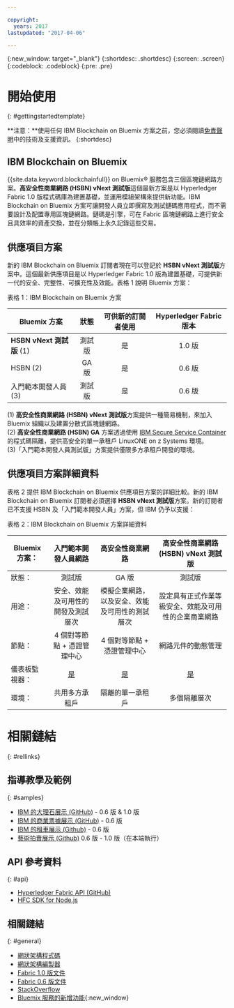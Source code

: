 ```yaml
---

copyright:
  years: 2017
lastupdated: "2017-04-06"

---
```


{:new_window: target="_blank"}
{:shortdesc: .shortdesc}
{:screen: .screen}
{:codeblock: .codeblock}
{:pre: .pre}

# 開始使用
{: #gettingstartedtemplate}

**注意：**使用任何 IBM Blockchain on Bluemix 方案之前，您必須閱讀[免責聲明](needtoknow.html)中的技術及支援資訊。
{:shortdesc}

## IBM Blockchain on Bluemix

{{site.data.keyword.blockchainfull}} on Bluemix&reg; 服務包含三個區塊鏈網路方案。**高安全性商業網路 (HSBN) vNext 測試版**這個最新方案是以 Hyperledger Fabric 1.0 版程式碼庫為建置基礎，並運用模組架構來提供新功能。IBM Blockchain on Bluemix 方案可讓開發人員立即撰寫及測試鏈碼應用程式，而不需要設計及配置專用區塊鏈網路。鏈碼是引擎，可在 Fabric 區塊鏈網路上進行安全且具效率的資產交換，並在分類帳上永久記錄這些交易。

## 供應項目方案

新的 IBM Blockchain on Bluemix 訂閱者現在可以登記於 **HSBN vNext 測試版**方案中。這個最新供應項目是以 Hyperledger Fabric 1.0 版為建置基礎，可提供新一代的安全、完整性、可擴充性及效能。表格 1 說明 Bluemix 方案：

表格 1：IBM Blockchain on Bluemix 方案  

| Bluemix 方案      | 狀態       | 可供新的訂閱者使用  | Hyperledger Fabric 版本
| ------------------------- |:--------------------------:|:-----:|:-----:|
| **HSBN vNext 測試版** (1)   | 測試版     | 是 |  1.0 版 |
| HSBN (2) |  GA 版 |  是 |  0.6 版 |
| 入門範本開發人員 (3)    | 測試版     | 是 | 0.6 版 |

(1) **高安全性商業網路 (HSBN) vNext 測試版**方案提供一種簡易機制，來加入 Bluemix 組織以及建置分散式區塊鏈網路。  
(2) **高安全性商業網路 (HSBN) GA** 方案透過使用 [IBM Secure Service Container](etn_ssc.html) 的程式碼隔離，提供高安全的單一承租戶 LinuxONE on z Systems 環境。  
(3)「入門範本開發人員測試版」方案提供僅限多方承租戶開發的環境。  

## 供應項目方案詳細資料

表格 2 提供 IBM Blockchain on Bluemix 供應項目方案的詳細比較。新的 IBM Blockchain on Bluemix 訂閱者必須選擇 **HSBN vNext 測試版**方案。新的訂閱者已不支援 HSBN 及「入門範本開發人員」方案，但 IBM 仍予以支援：

表格 2：IBM Blockchain on Bluemix 方案詳細資料  

| Bluemix 方案：      | 入門範本開發人員網路       | 高安全性商業網路       | 高安全性商業網路 (HSBN) vNext 測試版
| ------------------------- |:--------------------------:|:-----:|:-----:|
| 狀態：    | 測試版     | GA 版 | 測試版 |
| 用途：  |  安全、效能及可用性的開發及測試層次 |  模擬企業網路，以及安全、效能及可用性的測試層次 |  設定具有正式作業等級安全、效能及可用性的企業商業網路 |
| 節點：    | 4 個對等節點 + 憑證管理中心     | 4 個對等節點 + 憑證管理中心 | 網路元件的動態管理 |
| 儀表板監視器： | [是](ibmblockchainmonitor.html) | [是](ibmblockchainmonitor.html) | [是](v10_dashboard.html) |
| 環境：     | 共用多方承租戶 | 隔離的單一承租戶 | 多個隔離層次 |

# 相關鏈結
{: #rellinks}
## 指導教學及範例
{: #samples}
* [IBM 的大理石展示 (GitHub)](https://github.com/IBM-Blockchain/marbles) - 0.6 版 & 1.0 版
* [IBM 的商業票據展示 (GitHub)](https://github.com/IBM-Blockchain/cp-web#readme) - 0.6 版
* [IBM 的租車展示 (Github)](https://github.com/IBM-Blockchain/car-lease-demo/blob/master/README.md) - 0.6 版
* [藝術拍賣展示 (Github)](https://github.com/ITPeople-Blockchain/auction) 0.6 版 - 1.0 版（在本端執行）

## API 參考資料
{: #api}
* [Hyperledger Fabric API (GitHub)](https://github.com/hyperledger/fabric/tree/v0.6/docs/API)
* [HFC SDK for Node.js](https://github.com/hyperledger/fabric/tree/v0.6/sdk/node)

## 相關鏈結
{: #general}
* [網狀架構程式碼](https://github.com/hyperledger/fabric)
* [網狀架構編製器](https://fabric-composer.github.io/)
* [Fabric 1.0 版文件](http://hyperledger-fabric.readthedocs.io/en/latest/)
* [Fabric 0.6 版文件](https://github.com/hyperledger/fabric/tree/v0.6/docs)
* [StackOverflow](http://stackoverflow.com/questions/tagged/hyperledger)
* [Bluemix 服務的新增功能](http://www.ng.bluemix.net/docs/whatsnew/index.html#services_category){:new_window}


<!--
[Bluemix Pricing Sheet](https://console.ng.bluemix.net/pricing/)
[IBM Bluemix Prerequisites](https://developer.ibm.com/bluemix/support/#prereqs) -->
